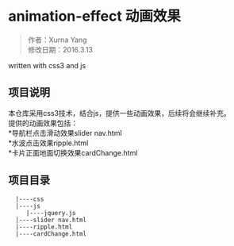 animation-effect 动画效果
========
>作者：Xurna Yang <br/>
>修改日期：2016.3.13 <br/>

written with css3 and js <br/>

项目说明<br/>
-------
本仓库采用css3技术，结合js，提供一些动画效果，后续将会继续补充。<br/>
   提供的动画效果包括：<br/>
   *导航栏点击滑动效果slider nav.html <br/>
   *水波点击效果ripple.html  <br/>
   *卡片正面地面切换效果cardChange.html <br/>



项目目录<br/>
-------
      |----css  
      |----js 
         |----jquery.js  
      |----slider nav.html  
      |----ripple.html  
      |----cardChange.html  



